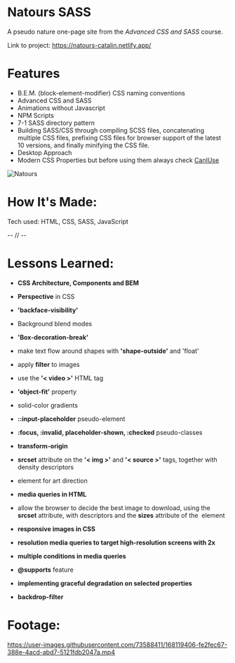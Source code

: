 # Natours SASS

A pseudo nature one-page site from the _Advanced CSS and SASS_ course.

Link to project: https://natours-catalin.netlify.app/

# Features
- B.E.M. (block-element-modifier) CSS naming conventions
- Advanced CSS and SASS
- Animations without Javascript
- NPM Scripts
- 7-1 SASS directory pattern
- Building SASS/CSS through compiling SCSS files, concatenating multiple CSS files, prefixing CSS files for browser support of the latest 10 versions, and finally minifying the CSS file.
- Desktop Approach
- Modern CSS Properties but before using them always check [CanIUse](https://caniuse.com/)

![Natours](https://user-images.githubusercontent.com/73588411/168121786-537e8588-b1d6-45e4-a4e0-42b088735031.jpg)

# How It's Made:

Tech used: HTML, CSS, SASS, JavaScript

-- // --

# Lessons Learned:

- **CSS Architecture, Components and BEM**
- **Perspective** in CSS
- **'backface-visibility'**
- Background blend modes
- **'Box-decoration-break'**
- make text flow around shapes with **'shape-outside'** and 'float'
- apply **filter** to images
- use the **'< video >'** HTML tag
- **'object-fit'** property
- solid-color gradients
- **::input-placeholder** pseudo-element
- **:focus, :invalid, placeholder-shown, :checked** pseudo-classes
- **transform-origin**

- **srcset** attribute on the **'< img >'** and **'< source >'** tags, together with density descriptors
- **<picture>** element for art direction
- **media queries in HTML**
- allow the browser to decide the best image to download, using the **srcset** attribute, with descriptors and the **sizes** attribute of the **<img>** element
- **responsive images in CSS**
- **resolution media queries to target high-resolution screens with 2x**
- **multiple conditions in media queries**
- **@supports** feature
- **implementing graceful degradation on selected properties**
- **backdrop-filter**

# Footage:

https://user-images.githubusercontent.com/73588411/168119406-fe2fec67-388e-4acd-abd7-5121fdb2047a.mp4

